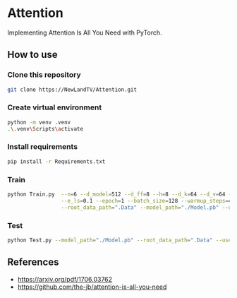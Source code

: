 # Attention

Implementing Attention Is All You Need with PyTorch.

## How to use

### Clone this repository

```sh
git clone https://NewLandTV/Attention.git
```

### Create virtual environment

```sh
python -m venv .venv
.\.venv\Scripts\activate
```

### Install requirements

```sh
pip install -r Requirements.txt
```

### Train

```sh
python Train.py  --n=6 --d_model=512 --d_ff=8 --h=8 --d_k=64 --d_v=64 --p_drop=0.1 \
                 --e_ls=0.1 --epoch=1 --batch_size=128 --warmup_steps=4000 \
                 --root_data_path=".Data" --model_path="./Model.pb" --use_small_data
```

### Test

```sh
python Test.py --model_path="./Model.pb" --root_data_path=".Data" --use_small_data --max_seq_len=5000
```

## References

- https://arxiv.org/pdf/1706.03762
- https://github.com/the-jb/attention-is-all-you-need